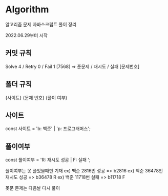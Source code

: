 # Algorithm

알고리즘 문제 자바스크립트 풀이 정리

2022.06.29부터 시작

## 커밋 규칙

Solve 4 / Retry 0 / Fail 1 [7568]
=> 푼문제 / 재시도 / 실패 [문제번호]

## 폴더 규칙

{사이트} {문제 번호} {풀이 여부}

## 사이트

const 사이트 = 'b: 백준' | 'p: 프로그래머스';

## 풀이여부

const 풀이여부 = 'R: 재시도 성공 | F: 실패 ';

풀이여부는 못 풀었을때만 기재
ex) 백준 2816번 성공 => b2816
ex) 백준 36478번 재시도 성공 => b36478 R
ex) 백준 11718번 실패 => b11718 F

못푼 문제는 다음날 다시 풀이
